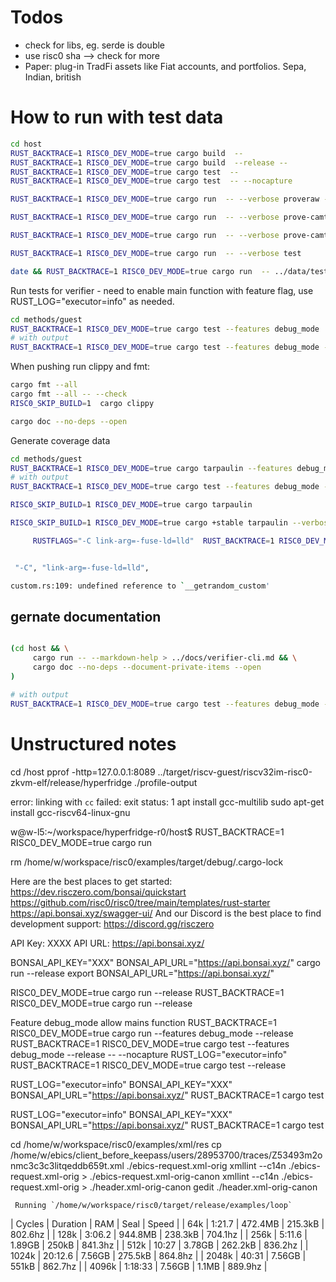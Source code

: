 # Todos

- check for libs, eg. serde is double
- use risc0 sha --> check for more
- Paper: plug-in TradFi assets like Fiat accounts, and portfolios. Sepa, Indian, british

# How to run with test data

```bash
cd host
RUST_BACKTRACE=1 RISC0_DEV_MODE=true cargo build  -- 
RUST_BACKTRACE=1 RISC0_DEV_MODE=true cargo build  --release -- 
RUST_BACKTRACE=1 RISC0_DEV_MODE=true cargo test  --
RUST_BACKTRACE=1 RISC0_DEV_MODE=true cargo test  -- --nocapture

RUST_BACKTRACE=1 RISC0_DEV_MODE=true cargo run  -- --verbose proveraw -r "../data/test/test.xml" -b "../data/bank_public.pem" -c "../data/client.pem" -i CH4308307000289537312

RUST_BACKTRACE=1 RISC0_DEV_MODE=true cargo run  -- --verbose prove-camt -r "./test/test.xml" -b "./bank_public.pem" -c "./client.pem" -i CH4308307000289537312

RUST_BACKTRACE=1 RISC0_DEV_MODE=true cargo run  -- --verbose prove-camt53  -r "../data/test/test.xml" -b "../data/bank_public.pem" -c "../data/client.pem" -i CH4308307000289537312 --script "../data/checkResponse.sh"

RUST_BACKTRACE=1 RISC0_DEV_MODE=true cargo run  -- --verbose test 

date && RUST_BACKTRACE=1 RISC0_DEV_MODE=true cargo run  -- ../data/test/test.xml ../data/bank_public.pem ../data/client.pem CH4308307000289537312 > "create-receipt-$(date).log" && date

```


Run tests for verifier - need to enable main function with feature flag, use RUST_LOG="executor=info" as needed.  

```bash
cd methods/guest
RUST_BACKTRACE=1 RISC0_DEV_MODE=true cargo test --features debug_mode
# with output 
RUST_BACKTRACE=1 RISC0_DEV_MODE=true cargo test --features debug_mode -- --nocapture
```

When pushing run clippy and fmt: 

```bash
cargo fmt --all
cargo fmt --all -- --check
RISC0_SKIP_BUILD=1  cargo clippy

cargo doc --no-deps --open
```

Generate coverage data

```bash
cd methods/guest
RUST_BACKTRACE=1 RISC0_DEV_MODE=true cargo tarpaulin --features debug_mode 
# with output 
RUST_BACKTRACE=1 RISC0_DEV_MODE=true cargo test --features debug_mode -- --nocapture

RISC0_SKIP_BUILD=1 RISC0_DEV_MODE=true cargo tarpaulin 

RISC0_SKIP_BUILD=1 RISC0_DEV_MODE=true cargo +stable tarpaulin --verbose --all-features --workspace --timeout 600 --out xml

     RUSTFLAGS="-C link-arg=-fuse-ld=lld"  RUST_BACKTRACE=1 RISC0_DEV_MODE=true cargo tarpaulin --packages=hyperfridge --skip-clean  --features debug_mode


 "-C", "link-arg=-fuse-ld=lld",

custom.rs:109: undefined reference to `__getrandom_custom'

```

## gernate documentation

```bash

(cd host && \
     cargo run -- --markdown-help > ../docs/verifier-cli.md && \
     cargo doc --no-deps --document-private-items --open
)

# with output 
RUST_BACKTRACE=1 RISC0_DEV_MODE=true cargo test --features debug_mode -- --nocapture
```


# Unstructured notes

cd /host
pprof -http=127.0.0.1:8089 ../target/riscv-guest/riscv32im-risc0-zkvm-elf/release/hyperfridge ./profile-output 

error: linking with `cc` failed: exit status: 1 
apt install gcc-multilib
sudo apt-get install gcc-riscv64-linux-gnu

w@w-l5:~/workspace/hyperfridge-r0/host$ RUST_BACKTRACE=1 RISC0_DEV_MODE=true cargo run

rm /home/w/workspace/risc0/examples/target/debug/.cargo-lock

Here are the best places to get started:
https://dev.risczero.com/bonsai/quickstart
https://github.com/risc0/risc0/tree/main/templates/rust-starter
https://api.bonsai.xyz/swagger-ui/
And our Discord is the best place to find development support:
https://discord.gg/risczero 

API Key: XXXX
API URL: https://api.bonsai.xyz/

BONSAI_API_KEY="XXX" BONSAI_API_URL="https://api.bonsai.xyz/" cargo run --release
export BONSAI_API_URL="https://api.bonsai.xyz/"

RISC0_DEV_MODE=true cargo run --release
RUST_BACKTRACE=1 RISC0_DEV_MODE=true cargo run  --release

Feature debug_mode allow mains function
RUST_BACKTRACE=1 RISC0_DEV_MODE=true cargo run  --features debug_mode --release
RUST_BACKTRACE=1 RISC0_DEV_MODE=true cargo test --features debug_mode --release -- --nocapture
RUST_LOG="executor=info" RUST_BACKTRACE=1 RISC0_DEV_MODE=true cargo test  --release

RUST_LOG="executor=info"   BONSAI_API_KEY="XXX" BONSAI_API_URL="https://api.bonsai.xyz/" RUST_BACKTRACE=1 cargo test

RUST_LOG="executor=info"   BONSAI_API_KEY="XXX" BONSAI_API_URL="https://api.bonsai.xyz/" RUST_BACKTRACE=1 cargo test

cd /home/w/workspace/risc0/examples/xml/res
cp /home/w/ebics/client_before_keepass/users/28953700/traces/Z53493m2onmc3c3c3litqeddb659t.xml ./ebics-request.xml-orig
xmllint --c14n ./ebics-request.xml-orig > ./ebics-request.xml-orig-canon
xmllint --c14n ./ebics-request.xml-orig > ./header.xml-orig-canon
gedit ./header.xml-orig-canon


     Running `/home/w/workspace/risc0/target/release/examples/loop`
|     Cycles |   Duration |        RAM |       Seal |      Speed |
|        64k |     1:21.7 |    472.4MB |    215.3kB |    802.6hz |
|       128k |     3:06.2 |    944.8MB |    238.3kB |    704.1hz |
|       256k |     5:11.6 |     1.89GB |      250kB |    841.3hz |
|       512k |      10:27 |     3.78GB |    262.2kB |    836.2hz |
|      1024k |    20:12.6 |     7.56GB |    275.5kB |    864.8hz |
|      2048k |      40:31 |     7.56GB |      551kB |    862.7hz |
|      4096k |    1:18:33 |     7.56GB |      1.1MB |    889.9hz |
